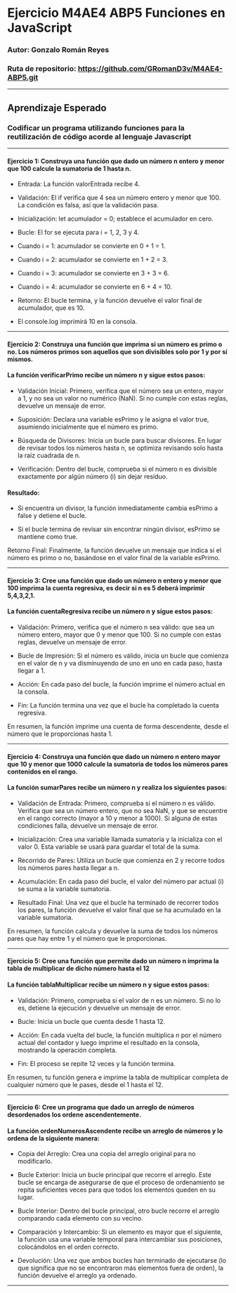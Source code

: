 # Ejercicio M4AE4 ABP5 Funciones en JavaScript

### Autor: Gonzalo Román Reyes
### Ruta de repositorio: https://github.com/GRomanD3v/M4AE4-ABP5.git

---
## Aprendizaje Esperado 
### Codificar un programa utilizando funciones para la reutilización de código acorde al lenguaje Javascript
---
#### Ejercicio 1: Construya una función que dado un número n entero y menor que 100 calcule la sumatoria de 1 hasta n.
- Entrada: La función valorEntrada recibe 4.

- Validación: El if verifica que 4 sea un número entero y menor que 100. La condición es falsa, así que la validación pasa.

- Inicialización: let acumulador = 0; establece el acumulador en cero.

- Bucle: El for se ejecuta para i = 1, 2, 3 y 4.

- Cuando i = 1: acumulador se convierte en 0 + 1 = 1.

- Cuando i = 2: acumulador se convierte en 1 + 2 = 3.

- Cuando i = 3: acumulador se convierte en 3 + 3 = 6.

- Cuando i = 4: acumulador se convierte en 6 + 4 = 10.

- Retorno: El bucle termina, y la función devuelve el valor final de acumulador, que es 10.

- El console.log imprimirá 10 en la consola.
---

#### Ejercicio 2: Construya una función que imprima si un número es primo o no. Los números primos son aquellos que son divisibles solo por 1 y por sí mismos.

#### La función verificarPrimo recibe un número n y sigue estos pasos:

- Validación Inicial: Primero, verifica que el número sea un entero, mayor a 1, y no sea un valor no numérico (NaN). Si no cumple con estas reglas, devuelve un mensaje de error.

- Suposición: Declara una variable esPrimo y le asigna el valor true, asumiendo inicialmente que el número es primo.

- Búsqueda de Divisores: Inicia un bucle para buscar divisores. En lugar de revisar todos los números hasta n, se optimiza revisando solo hasta la raíz cuadrada de n.

- Verificación: Dentro del bucle, comprueba si el número n es divisible exactamente por algún número (i) sin dejar residuo.

#### Resultado:

- Si encuentra un divisor, la función inmediatamente cambia esPrimo a false y detiene el bucle.

- Si el bucle termina de revisar sin encontrar ningún divisor, esPrimo se mantiene como true.

Retorno Final: Finalmente, la función devuelve un mensaje que indica si el número es primo o no, basándose en el valor final de la variable esPrimo.

---
#### Ejercicio 3: Cree una función que dado un número n entero y menor que 100 imprima la cuenta regresiva, es decir si n es 5 deberá imprimir 5,4,3,2,1.

#### La función cuentaRegresiva recibe un número n y sigue estos pasos:

- Validación: Primero, verifica que el número n sea válido: que sea un número entero, mayor que 0 y menor que 100. Si no cumple con estas reglas, devuelve un mensaje de error.

- Bucle de Impresión: Si el número es válido, inicia un bucle que comienza en el valor de n y va disminuyendo de uno en uno en cada paso, hasta llegar a 1.

- Acción: En cada paso del bucle, la función imprime el número actual en la consola.

- Fin: La función termina una vez que el bucle ha completado la cuenta regresiva.

En resumen, la función imprime una cuenta de forma descendente, desde el número que le proporcionas hasta 1.

--- 

#### Ejercicio 4: Construya una función que dado un número n entero mayor que 10 y menor que 1000 calcule la sumatoria de todos los números pares contenidos en el rango.

#### La función sumarPares recibe un número n y realiza los siguientes pasos:

- Validación de Entrada: Primero, comprueba si el número n es válido. Verifica que sea un  número entero, que no sea NaN, y que se encuentre en el rango correcto (mayor a 10 y  menor a 1000). Si alguna de estas condiciones falla, devuelve un mensaje de error.

- Inicialización: Crea una variable llamada sumatoria y la inicializa con el valor 0. Esta variable se usará para guardar el total de la suma.

- Recorrido de Pares: Utiliza un bucle que comienza en 2 y recorre todos los números pares hasta llegar a n.

- Acumulación: En cada paso del bucle, el valor del número par actual (i) se suma a la variable sumatoria.

- Resultado Final: Una vez que el bucle ha terminado de recorrer todos los pares, la función devuelve el valor final que se ha acumulado en la variable sumatoria.

En resumen, la función calcula y devuelve la suma de todos los números pares que hay entre 1 y el número que le proporcionas.

---

#### Ejercicio 5: Cree una función que permite dado un número n imprima la tabla de multiplicar de dicho número hasta el 12

#### La función tablaMultiplicar recibe un número n y sigue estos pasos:
- Validación: Primero, comprueba si el valor de n es un número. Si no lo es, detiene la ejecución y devuelve un mensaje de error.

- Bucle: Inicia un bucle que cuenta desde 1 hasta 12.

- Acción: En cada vuelta del bucle, la función multiplica n por el número actual del contador y luego imprime el resultado en la consola, mostrando la operación completa.

- Fin: El proceso se repite 12 veces y la función termina.

En resumen, tu función genera e imprime la tabla de multiplicar completa de cualquier número que le pases, desde el 1 hasta el 12.

---

#### Ejercicio 6: Cree un programa que dado un arreglo de números desordenados los ordene ascendentemente.

#### La función ordenNumerosAscendente recibe un arreglo de números y lo ordena de la siguiente manera:
- Copia del Arreglo: Crea una copia del arreglo original para no modificarlo.

- Bucle Exterior: Inicia un bucle principal que recorre el arreglo. Este bucle se encarga de asegurarse de que el proceso de ordenamiento se repita suficientes veces para que todos los elementos queden en su lugar.

- Bucle Interior: Dentro del bucle principal, otro bucle recorre el arreglo comparando cada elemento con su vecino.

- Comparación y Intercambio: Si un elemento es mayor que el siguiente, la función usa una variable temporal para intercambiar sus posiciones, colocándolos en el orden correcto.

- Devolución: Una vez que ambos bucles han terminado de ejecutarse (lo que significa que no se encontraron más elementos fuera de orden), la función devuelve el arreglo ya ordenado.

---